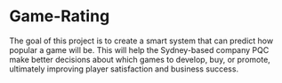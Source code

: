 # Game-Rating
The goal of this project is to create a smart system that can predict how popular a game will be. This will help the Sydney-based company PQC make better decisions about which games to develop, buy, or promote, ultimately improving player satisfaction and business success.
